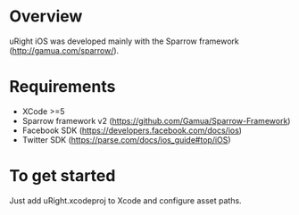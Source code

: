 Overview
========
uRight iOS was developed mainly with the Sparrow framework (http://gamua.com/sparrow/).

Requirements
============
* XCode >=5
* Sparrow framework v2 (https://github.com/Gamua/Sparrow-Framework)
* Facebook SDK (https://developers.facebook.com/docs/ios)
* Twitter SDK (https://parse.com/docs/ios_guide#top/iOS)

To get started
==============
Just add uRight.xcodeproj to Xcode and configure asset paths.
